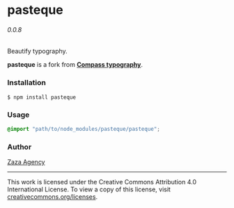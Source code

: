# pasteque

###### 0.0.8

Beautify typography.

**pasteque** is a fork from [**Compass typography**](https://github.com/Compass/compass/tree/stable/core/stylesheets/compass/typography).

### Installation

```
$ npm install pasteque
```

### Usage

```scss
@import "path/to/node_modules/pasteque/pasteque";
```

### Author

[Zaza Agency](zaza.africa)

---

This work is licensed under the Creative Commons Attribution 4.0 International License.
To view a copy of this license, visit [creativecommons.org/licenses](http://creativecommons.org/licenses/by/4.0/).
